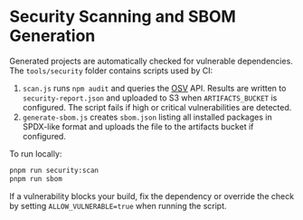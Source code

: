 # Security Scanning and SBOM Generation

Generated projects are automatically checked for vulnerable dependencies.
The `tools/security` folder contains scripts used by CI:

1. `scan.js` runs `npm audit` and queries the [OSV](https://osv.dev) API.
   Results are written to `security-report.json` and uploaded to S3 when
   `ARTIFACTS_BUCKET` is configured. The script fails if high or critical
   vulnerabilities are detected.
2. `generate-sbom.js` creates `sbom.json` listing all installed packages in
   SPDX-like format and uploads the file to the artifacts bucket if configured.

To run locally:

```bash
pnpm run security:scan
pnpm run sbom
```

If a vulnerability blocks your build, fix the dependency or override the check
by setting `ALLOW_VULNERABLE=true` when running the script.
